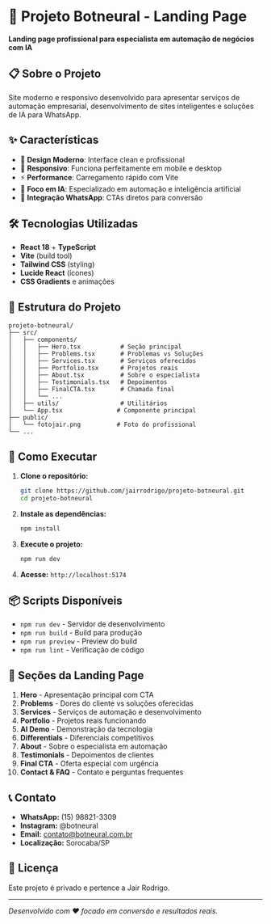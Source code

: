 # 🚀 Projeto Botneural - Landing Page

**Landing page profissional para especialista em automação de negócios com IA**

## 📋 Sobre o Projeto

Site moderno e responsivo desenvolvido para apresentar serviços de automação empresarial, desenvolvimento de sites inteligentes e soluções de IA para WhatsApp.

## ✨ Características

- 🎨 **Design Moderno**: Interface clean e profissional
- 📱 **Responsivo**: Funciona perfeitamente em mobile e desktop  
- ⚡ **Performance**: Carregamento rápido com Vite
- 🤖 **Foco em IA**: Especializado em automação e inteligência artificial
- 💬 **Integração WhatsApp**: CTAs diretos para conversão

## 🛠️ Tecnologias Utilizadas

- **React 18** + **TypeScript**
- **Vite** (build tool)
- **Tailwind CSS** (styling)
- **Lucide React** (ícones)
- **CSS Gradients** e animações

## 📁 Estrutura do Projeto

```
projeto-botneural/
├── src/
│   ├── components/
│   │   ├── Hero.tsx           # Seção principal
│   │   ├── Problems.tsx       # Problemas vs Soluções
│   │   ├── Services.tsx       # Serviços oferecidos
│   │   ├── Portfolio.tsx      # Projetos reais
│   │   ├── About.tsx          # Sobre o especialista
│   │   ├── Testimonials.tsx   # Depoimentos
│   │   ├── FinalCTA.tsx       # Chamada final
│   │   └── ...
│   ├── utils/                 # Utilitários
│   └── App.tsx               # Componente principal
├── public/
│   └── fotojair.png          # Foto do profissional
└── ...
```

## 🔧 Como Executar

1. **Clone o repositório:**
   ```bash
   git clone https://github.com/jairrodrigo/projeto-botneural.git
   cd projeto-botneural
   ```

2. **Instale as dependências:**
   ```bash
   npm install
   ```

3. **Execute o projeto:**
   ```bash
   npm run dev
   ```

4. **Acesse:** `http://localhost:5174`

## 📦 Scripts Disponíveis

- `npm run dev` - Servidor de desenvolvimento
- `npm run build` - Build para produção
- `npm run preview` - Preview do build
- `npm run lint` - Verificação de código

## 🎯 Seções da Landing Page

1. **Hero** - Apresentação principal com CTA
2. **Problems** - Dores do cliente vs soluções oferecidas
3. **Services** - Serviços de automação e desenvolvimento
4. **Portfolio** - Projetos reais funcionando
5. **AI Demo** - Demonstração da tecnologia
6. **Differentials** - Diferenciais competitivos
7. **About** - Sobre o especialista em automação
8. **Testimonials** - Depoimentos de clientes
9. **Final CTA** - Oferta especial com urgência
10. **Contact & FAQ** - Contato e perguntas frequentes

## 📞 Contato

- **WhatsApp:** (15) 98821-3309
- **Instagram:** @botneural
- **Email:** contato@botneural.com.br
- **Localização:** Sorocaba/SP

## 📄 Licença

Este projeto é privado e pertence a Jair Rodrigo.

---

*Desenvolvido com ❤️ focado em conversão e resultados reais.*
